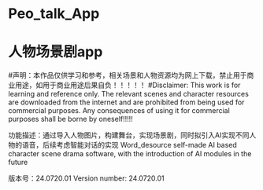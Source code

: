 # Peo_talk_App
# 人物场景剧app

#声明：本作品仅供学习和参考，相关场景和人物资源均为网上下载，禁止用于商业用途，如用于商业用途后果自负！！！！！
#Disclaimer: This work is for learning and reference only. The relevant scenes and character resources are downloaded from the internet and are prohibited from being used for commercial purposes. Any consequences of using it for commercial purposes shall be borne by oneself!!!!!



功能描述：通过导入人物图片，构建舞台，实现场景剧，同时拟引入AI实现不同人物的语音，后续考虑智能对话的实现
Word_desource self-made AI based character scene drama software, with the introduction of AI modules in the future

版本号：24.0720.01
Version number: 24.0720.01





